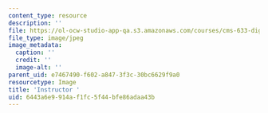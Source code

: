 ```yaml
---
content_type: resource
description: ''
file: https://ol-ocw-studio-app-qa.s3.amazonaws.com/courses/cms-633-digital-humanities-spring-2015/6443a6e9914af1fc5f44bfe86adaa43b_instructor.jpg
file_type: image/jpeg
image_metadata:
  caption: ''
  credit: ''
  image-alt: ''
parent_uid: e7467490-f602-a847-3f3c-30bc6629f9a0
resourcetype: Image
title: 'Instructor '
uid: 6443a6e9-914a-f1fc-5f44-bfe86adaa43b
---
```

